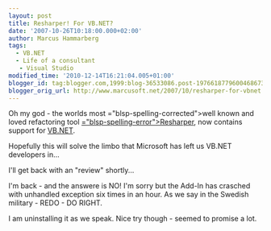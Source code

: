 ```yaml
---
layout: post
title: Resharper! For VB.NET?
date: '2007-10-26T10:18:00.000+02:00'
author: Marcus Hammarberg
tags:
  - VB.NET
  - Life of a consultant
   - Visual Studio
modified_time: '2010-12-14T16:21:04.005+01:00'
blogger_id: tag:blogger.com,1999:blog-36533086.post-1976618779600468673
blogger_orig_url: http://www.marcusoft.net/2007/10/resharper-for-vbnet.html
---
```


Oh my
god - the worlds most <span>="blsp-spelling-corrected">well known</span> and loved <span
id="SPELLING_ERROR_1" class="blsp-spelling-error">refactoring</span>
tool [<span>="blsp-spelling-error">Resharper</span>](http://www.jetbrains.com/resharper/),
now contains support for
[VB.NET](http://www.jetbrains.com/resharper/features/newfeatures.html#vbImprovements).

Hopefully this will solve the limbo that Microsoft has left us VB.NET
developers in...

I'll get back with an "review" shortly...

I'm back - and the answere is NO! I'm sorry but the Add-In has crasched
with unhandled exception six times in an hour. As we say in the Swedish
military - REDO - DO RIGHT.

I am uninstalling it as we speak. Nice try though - seemed to promise a
lot.
